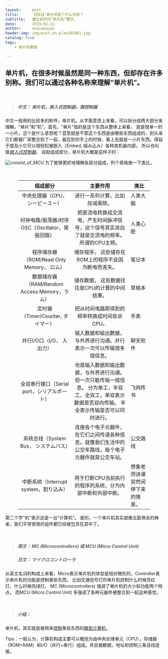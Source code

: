 ```yaml
---
layout:     post
title:      【001】单片机是个什么东西？ 
subtitle:   建立初步的“单片机”概念。
date:       2019-02-21
author:     anqiaoqiao
header-img: img/post-an-plan201901.jpg
catalog: true
tags:
    - 单片机教程

---
```


<h2>单片机，在很多时候虽然是同一种东西，但却存在许多别称。我们可以通过各种名称来理解“单片机”。</h2>
<p>&nbsp;</p>
<blockquote><h5>中文： 单片机，嵌入式控制器，微控制器</h5>
</blockquote>
<p>中文一般用的比较多的称呼，单片机。从字面意思上来看，可以拆分成两大部分来理解。“单片”和“机”。首先，“单片”指的是这个东西从整体上来看， 就是很单一的一小片。这个是什么意思呢？意思就是不管这个东西是由哪些东西组成的，到头来它们都被厂家整合到了一起，最后到你手上的时候，看上去就是一小片东西。得益于提及小它可以很轻松被嵌入（Embed, 組み込み）各种其机器内部， 所以也叫做<u><em>嵌入式控制器</em></u>。 
说起组成部分，单片机大概是这样子的： </p>
<p><img src='https://picgo.oss-ap-northeast-1.aliyuncs.com/img/MCUconsist.png' alt='consist_of_MCU' referrerPolicy='no-referrer' />
为了能够更好地理解各部分组成，列个表格做一下类比。 </p>
<p>&nbsp;</p>
<figure><table>
<thead>
<tr><th style='text-align:center;' >组成部分</th><th style='text-align:center;' >主要作用</th><th style='text-align:center;' >类比</th></tr></thead>
<tbody><tr><td style='text-align:center;' >中央处理器（CPU，シーピーユー）</td><td style='text-align:center;' >进行一系列计算，比如加减乘除。</td><td>人类大脑</td></tr><tr><td style='text-align:center;' >时钟电路/振荡器/时序OSC（Oscillator，発振回路）</td><td style='text-align:center;' >把直流电转换成交流电，产生时间脉冲信号，这个信号其实说白了就是交流电的频率。所谓的CPU主频。</td><td>人类心脏</td></tr><tr><td style='text-align:center;' >程序储存器（ROM/Read Only Memory， ロム）</td><td style='text-align:center;' >储存程序， 这些储存在ROM上的程序不会因为断电而丢失。 </td><td>笔记本</td></tr><tr><td style='text-align:center;' >数据储存器（RAM/Random Access Memory，ラム） </td><td style='text-align:center;' >储存数据， 这些数据往往是CPU的计算的中间结果。 </td><td>草稿本</td></tr><tr><td style='text-align:center;' >定时器（Timer/Counter, タイマー）</td><td style='text-align:center;' >把从时间电路那得到的频率转换成时间告诉CPU。</td><td>手表</td></tr><tr><td style='text-align:center;' >并行I/O口（I/O， 入出力）</td><td style='text-align:center;' >输入数据和输出数据，与外界进行沟通。并行表示一次可以传输很多组信息。</td><td>聊天软件</td></tr><tr><td style='text-align:center;' >全双串行接口（Serial port，シリアルポート）</td><td style='text-align:center;' >也是输入数据和输出数据，与外界进行沟通。但一次只能传输一组信息。 分为单工，半双工，全双工，单双表示数据是否双向传输。 半全表示传输是否可以同时进行。</td><td>飞鸽传书</td></tr><tr><td style='text-align:center;' >系统总线（System Bus， システムバス）</td><td style='text-align:center;' >连接各个电子元器件， 在它们之间传递各种信息。就像我们生活中的公交车路线，每个电子元器件就是公交车站。</td><td>公交路线</td></tr><tr><td style='text-align:center;' >中断系统（Interrupt system，割り込み）</td><td style='text-align:center;' >用于打断CPU当前执行的程序的系统，分为内部中断和外部中断。</td><td>想象老师讲课突然间停下来的情景。</td></tr></tbody>
</table></figure>
<p>第二个字&quot;机&quot;表示这是一台“计算机”。 是的，一个单片机其实就像五脏俱全的麻雀，我们平常使用的组件都已经被包含在其中了。</p>
<p>&nbsp;</p>
<blockquote><h5>英文： MC (Microcontrollers)  或 MCU (Micro Control Unit)</h5>
</blockquote>
<blockquote><h5>日文： マイクロコントローラ</h5>
</blockquote>
<p>从英文名词的构成上来看，Micro表示单片机的体型是相对微形的，Controller表示单片机的功能是控制某些东西， 比如交通信号灯的单片机控制什么时候亮红灯，什么时候亮绿灯。 MC (Microcontrollers) 强调了单片机的大小和功能两个特点。 而MCU (Micro Control Unit) 多强调了各种元器件被整合到一起这种感觉。 </p>
<p>&nbsp;</p>

<blockquote><h5>小结：</h5>
</blockquote>
<p>单片机，其实就是被用来<u>控制</u>某些东西的<u>微型计算机</u>。</p>
<p>Tips：一般认为，计算机构成主要可以概括为由中央处理单元（CPU），存储器（ROM+RAM）和I/O（并行+串行）组成。并且被数据，地址和控制三条总线连接。</p>
<p>&nbsp;</p>

